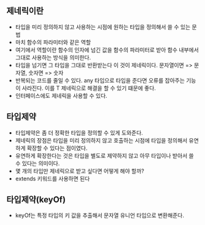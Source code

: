 ## 제네릭이란

-   타입을 미리 정의하지 않고 사용하는 시점에 원하는 타입을 정의해서 쓸 수 있는 문법
-   마치 함수의 파라미터와 같은 역할
-   여기에서 역할이란 함수의 인자에 넘긴 값을 함수의 파라미터로 받아 함수 내부에서 그대로 사용하는 방식을 의미한다.
-   타입을 넘기면 그 타입을 그대로 반환받는다 이 것이 제네릭이다. 문자열이면 => 문자열, 숫자면 => 숫자
-   반복되는 코드를 줄일 수 있다. any 타입으로 타입을 준다면 오류를 잡아주는 기능이 사라진다. 이를 T 제네릭으로 해결을 할 수 있기 떄문에 좋다.
-   인터페이스에도 제네릭을 사용할 수 있다.

## 타입제약

-   타입제약은 좀 더 정확한 타입을 정의할 수 있게 도와준다.
-   제네릭의 장점은 타입을 미리 정의하지 않고 호출하는 시점에 타입을 정의해서 유연하게 확장할 수 있다는 점이였다.
-   유연하게 확장한다는 것은 타입을 별도로 제약하지 않고 아무 타입이나 받아서 쓸 수 있다는 의미이다.
-   몇 개의 타입만 제네릭으로 받고 싶다면 어떻게 해야 할까?
-   extends 키워드를 사용하면 된다

## 타입제약(keyOf)

-   keyOf는 특정 타입의 키 값을 추출해서 문자열 유니언 타입으로 변환해준다.
